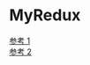 # MyRedux

[参考 1](https://www.redux.org.cn/docs/basics/Actions.html)<br>
[参考 2](http://www.ruanyifeng.com/blog/2016/09/redux_tutorial_part_two_async_operations.html)<br>
